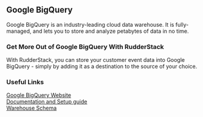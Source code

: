 ## Google BigQuery

Google BigQuery is an industry-leading cloud data warehouse. It is fully-managed, and lets you to store and analyze petabytes of data in no time.

### Get More Out of Google BigQuery With RudderStack

With RudderStack, you can store your customer event data into Google BigQuery - simply by adding it as a destination to the source of your choice.

### Useful Links

[Google BigQuery Website][]  
[Documentation and Setup guide][]  
[Warehouse Schema][]

[//]: # "These are reference links used in the body of this note and get stripped out when the markdown processor does its job. There is no need to format nicely because it shouldn't be seen. Thanks SO - http://stackoverflow.com/questions/4823468/store-comments-in-markdown-syntax"
[google bigquery website]: https://cloud.google.com/bigquery
[warehouse schema]: https://docs.rudderstack.com/data-warehouse-integrations/warehouse-schemas
[documentation and setup guide]: https://docs.rudderstack.com/data-warehouse-integrations/google-bigquery

